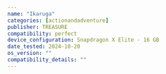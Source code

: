 ```yaml
---
name: "Ikaruga"
categories: [actionandadventure]
publisher: TREASURE
compatibility: perfect
device_configuration: Snapdragon X Elite - 16 GB
date_tested: 2024-10-20
os_version: ""
compatibility_details: ""
---
```

